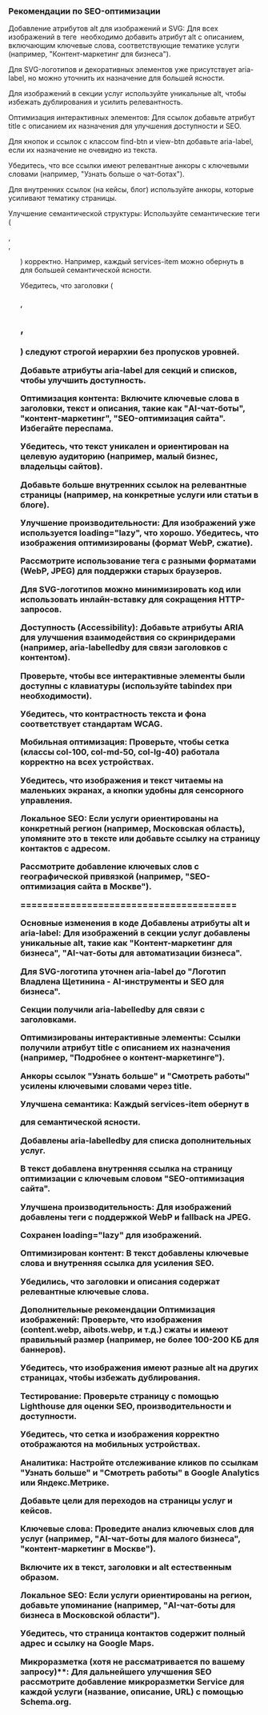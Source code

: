 ### Рекомендации по SEO-оптимизации

Добавление атрибутов alt для изображений и SVG:
Для всех изображений в теге <img> необходимо добавить атрибут alt с описанием, включающим ключевые слова, соответствующие тематике услуги (например, "Контент-маркетинг для бизнеса").

Для SVG-логотипов и декоративных элементов уже присутствует aria-label, но можно уточнить их назначение для большей ясности.

Для изображений в секции услуг используйте уникальные alt, чтобы избежать дублирования и усилить релевантность.

Оптимизация интерактивных элементов:
Для ссылок <a> добавьте атрибут title с описанием их назначения для улучшения доступности и SEO.

Для кнопок и ссылок с классом find-btn и view-btn добавьте aria-label, если их назначение не очевидно из текста.

Убедитесь, что все ссылки имеют релевантные анкоры с ключевыми словами (например, "Узнать больше о чат-ботах").

Для внутренних ссылок (на кейсы, блог) используйте анкоры, которые усиливают тематику страницы.

Улучшение семантической структуры:
Используйте семантические теги (<section>, <article>, <ul>) корректно. Например, каждый services-item можно обернуть в <article> для большей семантической ясности.

Убедитесь, что заголовки (<h1>, <h2>, <h3>) следуют строгой иерархии без пропусков уровней.

Добавьте атрибуты aria-label для секций и списков, чтобы улучшить доступность.

Оптимизация контента:
Включите ключевые слова в заголовки, текст и описания, такие как "AI-чат-боты", "контент-маркетинг", "SEO-оптимизация сайта". Избегайте переспама.

Убедитесь, что текст уникален и ориентирован на целевую аудиторию (например, малый бизнес, владельцы сайтов).

Добавьте больше внутренних ссылок на релевантные страницы (например, на конкретные услуги или статьи в блоге).

Улучшение производительности:
Для изображений уже используется loading="lazy", что хорошо. Убедитесь, что изображения оптимизированы (формат WebP, сжатие).

Рассмотрите использование тега <picture> с разными форматами (WebP, JPEG) для поддержки старых браузеров.

Для SVG-логотипов можно минимизировать код или использовать инлайн-вставку для сокращения HTTP-запросов.

Доступность (Accessibility):
Добавьте атрибуты ARIA для улучшения взаимодействия со скринридерами (например, aria-labelledby для связи заголовков с контентом).

Проверьте, чтобы все интерактивные элементы были доступны с клавиатуры (используйте tabindex при необходимости).

Убедитесь, что контрастность текста и фона соответствует стандартам WCAG.

Мобильная оптимизация:
Проверьте, чтобы сетка (классы col-100, col-md-50, col-lg-40) работала корректно на всех устройствах.

Убедитесь, что изображения и текст читаемы на маленьких экранах, а кнопки удобны для сенсорного управления.

Локальное SEO:
Если услуги ориентированы на конкретный регион (например, Московская область), упомяните это в тексте или добавьте ссылку на страницу контактов с адресом.

Рассмотрите добавление ключевых слов с географической привязкой (например, "SEO-оптимизация сайта в Москве").

=======================================

Основные изменения в коде
Добавлены атрибуты alt и aria-label:
Для изображений в секции услуг добавлены уникальные alt, такие как "Контент-маркетинг для бизнеса", "AI-чат-боты для автоматизации бизнеса".

Для SVG-логотипа уточнен aria-label до "Логотип Владлена Щетинина - AI-инструменты и SEO для бизнеса".

Секции получили aria-labelledby для связи с заголовками.

Оптимизированы интерактивные элементы:
Ссылки получили атрибут title с описанием их назначения (например, "Подробнее о контент-маркетинге").

Анкоры ссылок "Узнать больше" и "Смотреть работы" усилены ключевыми словами через title.

Улучшена семантика:
Каждый services-item обернут в <article> для семантической ясности.

Добавлены aria-labelledby для списка дополнительных услуг.

В текст добавлена внутренняя ссылка на страницу оптимизации с ключевым словом "SEO-оптимизация сайта".

Улучшена производительность:
Для изображений добавлены теги <picture> с поддержкой WebP и fallback на JPEG.

Сохранен loading="lazy" для изображений.

Оптимизирован контент:
В текст добавлены ключевые слова и внутренняя ссылка для усиления SEO.

Убедились, что заголовки и описания содержат релевантные ключевые слова.

Дополнительные рекомендации
Оптимизация изображений:
Проверьте, что изображения (content.webp, aibots.webp, и т.д.) сжаты и имеют правильный размер (например, не более 100-200 КБ для баннеров).

Убедитесь, что изображения имеют разные alt на других страницах, чтобы избежать дублирования.

Тестирование:
Проверьте страницу с помощью Lighthouse для оценки SEO, производительности и доступности.

Убедитесь, что сетка и изображения корректно отображаются на мобильных устройствах.

Аналитика:
Настройте отслеживание кликов по ссылкам "Узнать больше" и "Смотреть работы" в Google Analytics или Яндекс.Метрике.

Добавьте цели для переходов на страницы услуг и кейсов.

Ключевые слова:
Проведите анализ ключевых слов для услуг (например, "AI-чат-боты для малого бизнеса", "контент-маркетинг в Москве").

Включите их в текст, заголовки и alt естественным образом.

Локальное SEO:
Если услуги ориентированы на регион, добавьте упоминание (например, "AI-чат-боты для бизнеса в Московской области").

Убедитесь, что страница контактов содержит полный адрес и ссылку на Google Maps.

Микроразметка (хотя не рассматривается по вашему запросу)\*\*:
Для дальнейшего улучшения SEO рассмотрите добавление микроразметки Service для каждой услуги (название, описание, URL) с помощью Schema.org.
